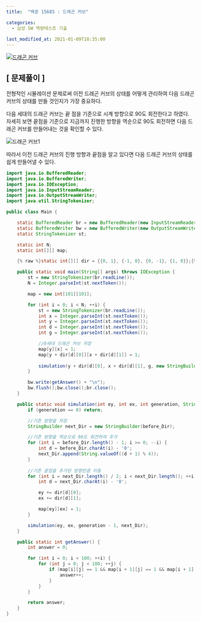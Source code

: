 ```yaml
---
title:  "백준 15685 : 드래곤 커브"

categories:
  - 삼성 SW 역량테스트 기출
  
last_modified_at: 2021-01-09T18:35:00
---
```


[![드래곤 커브](https://user-images.githubusercontent.com/53072057/104079732-0510de00-5268-11eb-9ef8-7f1e3106dcba.JPG)](https://www.acmicpc.net/problem/15685)  

<h2>[ 문제풀이 ]</h2>  
전형적인 시뮬레이션 문제로써 이전 드래곤 커브의 상태를 어떻게 관리하여 다음 드래곤 커브의 상태를 만들 것인지가 가장 중요하다.  

다음 세대의 드래곤 커브는 끝 점을 기준으로 시계 방향으로 90도 회전한다고 하였다. 자세히 보면 끝점을 기준으로 지금까지 진행한 방향을 역순으로 90도 회전하면 다음 드래곤 커브를 만들어내는 것을 확인할 수 있다.  

![드래곤 커브1](https://user-images.githubusercontent.com/53072057/104079740-06420b00-5268-11eb-9a42-62b0c160a520.JPG)  

따라서 이전 드래곤 커브의 진행 방향과 끝점을 알고 있다면 다음 드래곤 커브의 상태를 쉽게 만들어낼 수 있다.  

```java
import java.io.BufferedReader;
import java.io.BufferedWriter;
import java.io.IOException;
import java.io.InputStreamReader;
import java.io.OutputStreamWriter;
import java.util.StringTokenizer;

public class Main {

	static BufferedReader br = new BufferedReader(new InputStreamReader(System.in));
	static BufferedWriter bw = new BufferedWriter(new OutputStreamWriter(System.out));
	static StringTokenizer st;

	static int N;
	static int[][] map;

	{% raw %}static int[][] dir = {{0, 1}, {-1, 0}, {0, -1}, {1, 0}};{% endraw %}

	public static void main(String[] args) throws IOException {
		st = new StringTokenizer(br.readLine());
		N = Integer.parseInt(st.nextToken());

		map = new int[101][101];

		for (int i = 0; i < N; ++i) {
			st = new StringTokenizer(br.readLine());
			int x = Integer.parseInt(st.nextToken());
			int y = Integer.parseInt(st.nextToken());
			int d = Integer.parseInt(st.nextToken());
			int g = Integer.parseInt(st.nextToken());

			//0세대 드래곤 커브 저장
			map[y][x] = 1;
			map[y + dir[d][0]][x + dir[d][1]] = 1;
			
			simulation(y + dir[d][0], x + dir[d][1], g, new StringBuilder(String.valueOf(d)));
		}

		bw.write(getAnswer() + "\n");
		bw.flush();bw.close();br.close();
	}

	public static void simulation(int ey, int ex, int generation, StringBuilder before_Dir) {
		if (generation == 0) return;

		//기존 방향을 저장
		StringBuilder next_Dir = new StringBuilder(before_Dir);

		//기존 방향을 역순으로 90도 회전하여 추가
		for (int i = before_Dir.length() - 1; i >= 0; --i) {
			int d = before_Dir.charAt(i) - '0';
			next_Dir.append(String.valueOf((d + 1) % 4));
		}
		
		//기존 끝점을 추가된 방향만큼 이동
		for (int i = next_Dir.length() / 2; i < next_Dir.length(); ++i) {
			int d = next_Dir.charAt(i) - '0';

			ey += dir[d][0];
			ex += dir[d][1];

			map[ey][ex] = 1;
		}

		simulation(ey, ex, generation - 1, next_Dir);
	}

	public static int getAnswer() {
		int answer = 0;

		for (int i = 0; i < 100; ++i) {
			for (int j = 0; j < 100; ++j) {
				if (map[i][j] == 1 && map[i + 1][j] == 1 && map[i + 1][j + 1] == 1 && map[i][j + 1] == 1) {
					answer++;
				}
			}
		}

		return answer;
	}
}
```